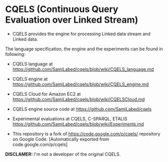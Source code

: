 # CQELS (Continuous Query Evaluation over Linked Stream)

- CQELS provides the engine for processing Linked data stream and Linked data.

The language specification, the engine and the experiments can be found in following:
* CQELS language at https://github.com/SamiLabed/cqels/blob/wiki/CQELS_language.md
* CQELS engine at https://github.com/SamiLabed/cqels/blob/wiki/CQELS_engine.md
* CQELS Cloud for Amazon EC2 at https://github.com/SamiLabed/cqels/blob/wiki/CQELSCloud.md
* CQELS engine source code at https://github.com/SamiLabed/cqels
* Experimental evaluations at CQELS, C-SPARQL, ETALIS https://github.com/SamiLabed/cqels/blob/wiki/Experiments.md



* This repository is a fork of https://code.google.com/p/cqels/ repository on Google Code.
[Automatically exported from code.google.com/p/cqels]


**DISCLAMER:** I'm not a developer of the original CQELS.
